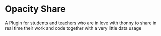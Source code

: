 # Opacity Share
A Plugin for students and teachers who are in love with thonny to share in real time their work and code together with a very little data usage
